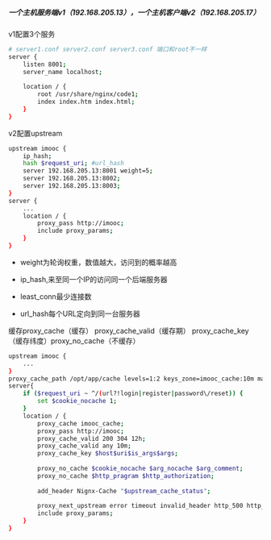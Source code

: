 ##### 一个主机服务端v1（192.168.205.13），一个主机客户端v2（192.168.205.17）

v1配置3个服务

```bash
# server1.conf server2.conf server3.conf 端口和root不一样
server {
	listen 8001;
	server_name localhost;
	
	location / {
		root /usr/share/nginx/code1;
		index index.htm index.html;
	}
}
```

v2配置upstream

```bash
upstream imooc {
	ip_hash;
	hash $request_uri; #url_hash
	server 192.168.205.13:8001 weight=5; 
	server 192.168.205.13:8002;
	server 192.168.205.13:8003;
}
server {
	...
	location / {
		proxy_pass http://imooc;
		include proxy_params;
	}
}
```

- weight为轮询权重，数值越大，访问到的概率越高

- ip_hash,来至同一个IP的访问同一个后端服务器

- least_conn最少连接数

- url_hash每个URL定向到同一台服务器

  

缓存proxy_cache（缓存）  proxy_cache_valid（缓存期）  proxy_cache_key（缓存纬度）proxy_no_cache（不缓存）

```bash
upstream imooc {
	...
}
proxy_cache_path /opt/app/cache levels=1:2 keys_zone=imooc_cache:10m max_size=10g inactive=60m use_temp_path=off;
server{
	if ($request_uri ~ ^/(url?!login|register|password\/reset)) {
		set $cookie_nocache 1;
	}
	location / {
		proxy_cache imooc_cache;
		proxy_pass http://imooc;
		proxy_cache_valid 200 304 12h;
		proxy_cache_valid any 10m;
		proxy_cache_key $host$uri$is_args$args;
		
		proxy_no_cache $cookie_nocache $arg_nocache $arg_comment;
		proxy_no_cache $http_pragram $http_authorization;
		
		add_header Nignx-Cache "$upstream_cache_status";
		
		proxy_next_upstream error timeout invalid_header http_500 http_502 http_504;
		include proxy_params;
	}
}
```

